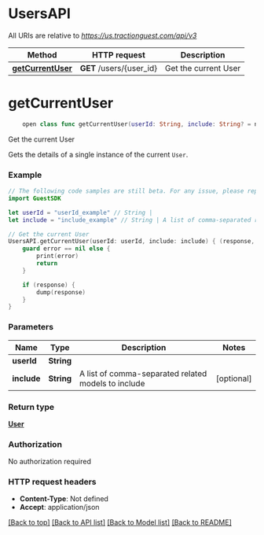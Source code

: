 # UsersAPI

All URIs are relative to *https://us.tractionguest.com/api/v3*

Method | HTTP request | Description
------------- | ------------- | -------------
[**getCurrentUser**](UsersAPI.md#getcurrentuser) | **GET** /users/{user_id} | Get the current User


# **getCurrentUser**
```swift
    open class func getCurrentUser(userId: String, include: String? = nil, completion: @escaping (_ data: User?, _ error: Error?) -> Void)
```

Get the current User

Gets the details of a single instance of the current `User`.

### Example 
```swift
// The following code samples are still beta. For any issue, please report via http://github.com/OpenAPITools/openapi-generator/issues/new
import GuestSDK

let userId = "userId_example" // String | 
let include = "include_example" // String | A list of comma-separated related models to include (optional)

// Get the current User
UsersAPI.getCurrentUser(userId: userId, include: include) { (response, error) in
    guard error == nil else {
        print(error)
        return
    }

    if (response) {
        dump(response)
    }
}
```

### Parameters

Name | Type | Description  | Notes
------------- | ------------- | ------------- | -------------
 **userId** | **String** |  | 
 **include** | **String** | A list of comma-separated related models to include | [optional] 

### Return type

[**User**](User.md)

### Authorization

No authorization required

### HTTP request headers

 - **Content-Type**: Not defined
 - **Accept**: application/json

[[Back to top]](#) [[Back to API list]](../README.md#documentation-for-api-endpoints) [[Back to Model list]](../README.md#documentation-for-models) [[Back to README]](../README.md)


